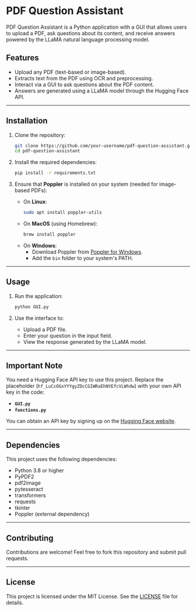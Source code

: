 
# PDF Question Assistant

PDF Question Assistant is a Python application with a GUI that allows users to upload a PDF, ask questions about its content, and receive answers powered by the LLaMA natural language processing model.

## Features

- Upload any PDF (text-based or image-based).
- Extracts text from the PDF using OCR and preprocessing.
- Interact via a GUI to ask questions about the PDF content.
- Answers are generated using a LLaMA model through the Hugging Face API.

---

## Installation

1. Clone the repository:
   ```bash
   git clone https://github.com/your-username/pdf-question-assistant.git
   cd pdf-question-assistant
   ```

2. Install the required dependencies:
   ```bash
   pip install -r requirements.txt
   ```

3. Ensure that **Poppler** is installed on your system (needed for image-based PDFs):
   - On **Linux**:
     ```bash
     sudo apt install poppler-utils
     ```
   - On **MacOS** (using Homebrew):
     ```bash
     brew install poppler
     ```
   - On **Windows**:
     - Download Poppler from [Poppler for Windows](https://blog.alivate.com.au/poppler-windows/).
     - Add the `bin` folder to your system's PATH.

---

## Usage

1. Run the application:
   ```bash
   python GUI.py
   ```

2. Use the interface to:
   - Upload a PDF file.
   - Enter your question in the input field.
   - View the response generated by the LLaMA model.

---

## Important Note

You need a Hugging Face API key to use this project. Replace the placeholder (`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`) with your own API key in the code:

- **`GUI.py`**
- **`functions.py`**

You can obtain an API key by signing up on the [Hugging Face website](https://huggingface.co).

---

## Dependencies

This project uses the following dependencies:

- Python 3.8 or higher
- PyPDF2
- pdf2image
- pytesseract
- transformers
- requests
- tkinter
- Poppler (external dependency)

---

## Contributing

Contributions are welcome! Feel free to fork this repository and submit pull requests.

---

## License

This project is licensed under the MIT License. See the [LICENSE](LICENSE) file for details.
